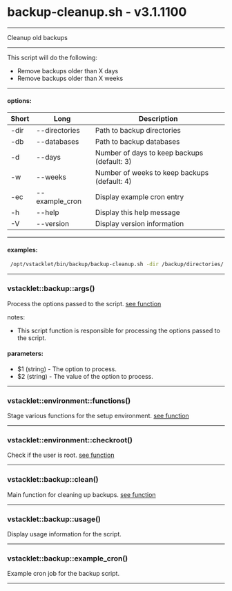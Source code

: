 # backup-cleanup.sh - v3.1.1100


---

Cleanup old backups

---

This script will do the following:
- Remove backups older than X days
- Remove backups older than X weeks

---

#### options:
| Short | Long                       | Description
| ----- | -------------------------- | ------------------------------------------
|  -dir | --directories              | Path to backup directories
|  -db  | --databases                | Path to backup databases
|  -d    | --days                    | Number of days to keep backups (default: 3)
|  -w    | --weeks                   | Number of weeks to keep backups (default: 4)
|  -ec   | --example_cron            | Display example cron entry
|  -h    | --help                    | Display this help message
|  -V    | --version                 | Display version information

---

#### examples:
```bash
 /opt/vstacklet/bin/backup/backup-cleanup.sh -dir /backup/directories/ -db /backup/databases/ [ -d 3 ] [ -w 4 ]
```

---



### vstacklet::backup::args()

Process the options passed to the script. [see function](https://github.com/JMSDOnline/vstacklet/blob/development/bin/backup/backup-cleanup.sh#L67-L113)

notes:
- This script function is responsible for processing the options passed to the
script.

#### parameters:

-  $1 (string) - The option to process.
-  $2 (string) - The value of the option to process.

---

### vstacklet::environment::functions()

Stage various functions for the setup environment. [see function](https://github.com/JMSDOnline/vstacklet/blob/development/bin/backup/backup-cleanup.sh#L121-L200)

---

### vstacklet::environment::checkroot()

Check if the user is root. [see function](https://github.com/JMSDOnline/vstacklet/blob/development/bin/backup/backup-cleanup.sh#L207-L212)

---

### vstacklet::backup::clean()

Main function for cleaning up backups. [see function](https://github.com/JMSDOnline/vstacklet/blob/development/bin/backup/backup-cleanup.sh#L219-L239)

---

### vstacklet::backup::usage()

Display usage information for the script.

---

### vstacklet::backup::example_cron()

Example cron job for the backup script.

---


